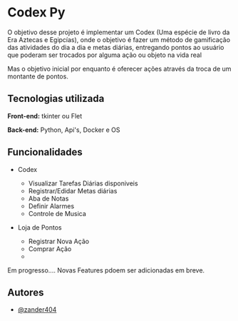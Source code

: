 
# Codex Py
O objetivo desse projeto é implementar um Codex (Uma espécie de livro da Era Aztecas e Egipcías), onde o objetivo é fazer um método de gamificação das atividades do dia a dia e metas diárias, entregando pontos ao usuário que poderam ser trocados por alguma ação ou objeto na vida real

Mas o objetivo inicial por enquanto é oferecer ações através da troca de um montante de pontos.



## Tecnologias utilizada

**Front-end:** tkinter ou Flet

**Back-end:** Python, Api's, Docker e OS 


## Funcionalidades

 
- Codex
    - Visualizar Tarefas Diárias disponiveis
    - Registrar/Edidar Metas diárias
    - Aba de Notas
    - Definir Alarmes
    - Controle de Musica



- Loja de Pontos
    - Registrar Nova Ação
    - Comprar Ação 
    - 


Em progresso....
Novas Features pdoem ser adicionadas em breve.


## Autores

- [@zander404](https://www.github.com/Zander404)

